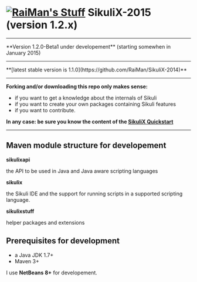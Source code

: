 [![RaiMan's Stuff](https://raw.github.com/RaiMan/SikuliX-2014-Docs/master/src/main/resources/docs/source/RaiManStuff64.png)](http://www.sikuli.org) SikuliX-2015 (version 1.2.x)
============

<hr>
**Version 1.2.0-Beta1 under developement** (starting somewhen in January 2015)
<hr>
**[latest stable version is 1.1.0](https://github.com/RaiMan/SikuliX-2014)** 
<hr>

**Forking and/or downloading this repo only makes sense:**

 - if you want to get a knowledge about the internals of Sikuli
 - if you want to create your own packages containing Sikuli features
 - if you want to contribute.
 
**In any case: be sure you know the content of the [SikuliX Quickstart](http://sikulix.com/http://www.sikulix.com/quickstart.html)**

<hr>

Maven module structure for developement
---

**sikulixapi**

the API to be used in Java and Java aware scripting languages

**sikulix**

the Sikuli IDE and the support for running scripts in a supported scripting language.

**sikulixstuff**

helper packages and extensions

Prerequisites for development
---

 - a Java JDK 1.7+
 - Maven 3+
 
I use **NetBeans 8+** for developement.
